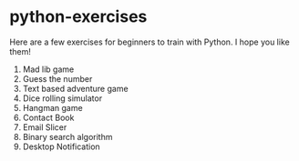 # python-exercises

Here are a few exercises for beginners to train with Python. I hope you like them!

1. Mad lib game
2. Guess the number
3. Text based adventure game
4. Dice rolling simulator
5. Hangman game
6. Contact Book
7. Email Slicer
8. Binary search algorithm
9. Desktop Notification 
